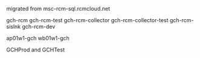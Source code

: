 migrated from msc-rcm-sql.rcmcloud.net

gch-rcm
gch-rcm-test
gch-rcm-collector
gch-rcm-collector-test
gch-rcm-sislnk
gch-rcm-dev

ap01w1-gch
wb01w1-gch

GCHProd and GCHTest

